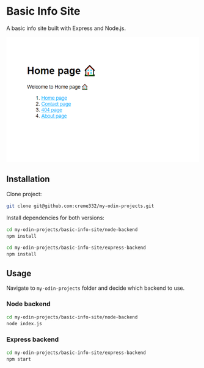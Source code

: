 # Basic Info Site
A basic info site built with Express and Node.js.

![Screenshot of website](image.png)

## Installation
Clone project:
```bash
git clone git@github.com:creme332/my-odin-projects.git
```

Install dependencies for both versions:
```bash
cd my-odin-projects/basic-info-site/node-backend
npm install
```
```bash
cd my-odin-projects/basic-info-site/express-backend
npm install
```

## Usage
Navigate to `my-odin-projects` folder and decide which backend to use.

### Node backend
```bash
cd my-odin-projects/basic-info-site/node-backend
node index.js
```

### Express backend

```bash
cd my-odin-projects/basic-info-site/express-backend
npm start
```